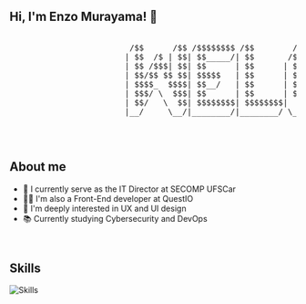 ## Hi, I'm Enzo Murayama! 👾

<pre>
  
                         /$$      /$$ /$$$$$$$$ /$$        /$$$$$$   /$$$$$$  /$$      /$$ /$$$$$$$$
                        | $$  /$ | $$| $$_____/| $$       /$$__  $$ /$$__  $$| $$$    /$$$| $$_____/
                        | $$ /$$$| $$| $$      | $$      | $$  \__/| $$  \ $$| $$$$  /$$$$| $$      
                        | $$/$$ $$ $$| $$$$$   | $$      | $$      | $$  | $$| $$ $$/$$ $$| $$$$$   
                        | $$$$_  $$$$| $$__/   | $$      | $$      | $$  | $$| $$  $$$| $$| $$__/   
                        | $$$/ \  $$$| $$      | $$      | $$    $$| $$  | $$| $$\  $ | $$| $$      
                        | $$/   \  $$| $$$$$$$$| $$$$$$$$|  $$$$$$/|  $$$$$$/| $$ \/  | $$| $$$$$$$$
                        |__/     \__/|________/|________/ \______/  \______/ |__/     |__/|________/

</pre>

<br>

## About me
- 🚀 I currently serve as the IT Director at SECOMP UFSCar
- 🧑‍💻 I'm also a Front-End developer at QuestIO
- 🎨 I'm deeply interested in UX and UI design
- 📚 Currently studying Cybersecurity and DevOps

<br>

## Skills
![Skills](https://skills.syvixor.com/api/icons?i=html,css,c,cpp,js,react,tailwind,docker)
